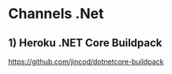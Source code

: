 # Channels .Net

## 1) Heroku .NET Core Buildpack
https://github.com/jincod/dotnetcore-buildpack





